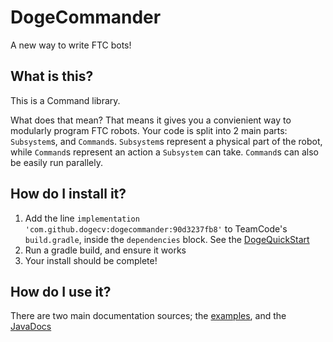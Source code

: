 # DogeCommander
A new way to write FTC bots! 

## What is this?
This is a Command library.

What does that mean? That means it gives you a convienient way to modularly 
program FTC robots. Your code is split into 2 main parts: `Subsystem`s, and 
`Command`s. `Subsystem`s represent a physical part of the robot, while 
`Command`s represent an action a `Subsystem` can take. `Command`s can also be 
easily run parallely.

## How do I install it?
1. Add the line `implementation 'com.github.dogecv:dogecommander:90d3237fb8'` to TeamCode's `build.gradle`, inside the `dependencies` block. See the [DogeQuickStart](https://github.com/dogecv/DogeQuickStart/blob/6783d597d9b6f6dc9fb1c841033498a61658bd13/TeamCode/build.release.gradle#L10)
2. Run a gradle build, and ensure it works
3. Your install should be complete!

## How do I use it?
There are two main documentation sources; the [examples](https://github.com/dogecv/DogeQuickStart/tree/master/TeamCode/src/main/java/org/firstinspires/ftc/teamcode/dogecommander), and the [JavaDocs](https://dogecv.github.io/DogeCommander/)
